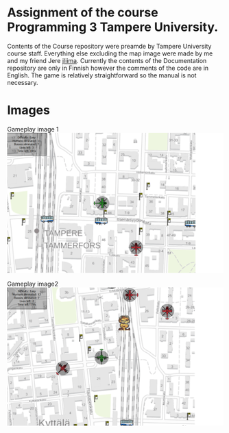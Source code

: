 # Assignment of the course Programming 3 Tampere University.
Contents of the Course repository were preamde by Tampere University course staff. Everything else excluding the map image were made by me and my friend Jere [jliima](https://github.com/jliima). Currently the contents of the Documentation repository are only in Finnish however the comments of the code are in English. The game is relatively straightforward so the manual is not necessary.

# Images

Gameplay image 1
![](ss1.png)

Gameplay image2
![](ss2.png)

